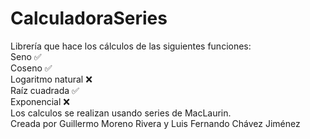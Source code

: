 # CalculadoraSeries
Librería que hace los cálculos de las siguientes funciones:  
Seno ✅  
Coseno ✅  
Logaritmo natural ❌  
Raíz cuadrada ✅  
Exponencial ❌  
Los calculos se realizan usando series de MacLaurin.  
Creada por Guillermo Moreno Rivera y Luis Fernando Chávez Jiménez
